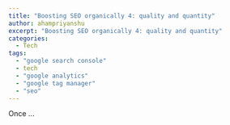 ```yaml
---
title: "Boosting SEO organically 4: quality and quantity"
author: ahampriyanshu
excerpt: "Boosting SEO organically 4: quality and quantity"
categories:
  - Tech
tags:
  - "google search console"
  - tech
  - "google analytics"
  - "google tag manager"
  - "seo"
---
```


Once ...
